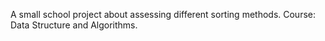 A small school project about assessing different sorting methods.
Course: Data Structure and Algorithms.

